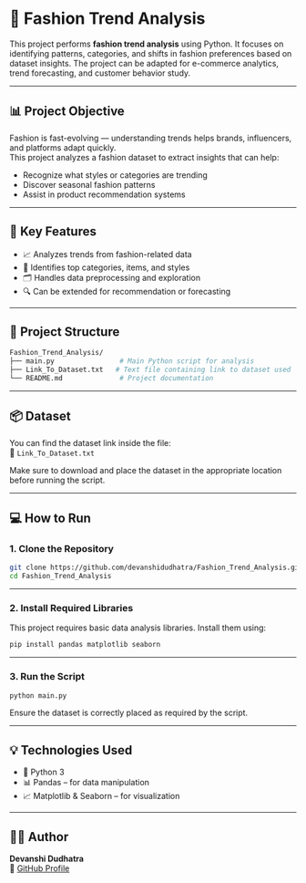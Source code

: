 # 👗 Fashion Trend Analysis

This project performs **fashion trend analysis** using Python. It focuses on identifying patterns, categories, and shifts in fashion preferences based on dataset insights. The project can be adapted for e-commerce analytics, trend forecasting, and customer behavior study.

---

## 📊 Project Objective

Fashion is fast-evolving — understanding trends helps brands, influencers, and platforms adapt quickly.  
This project analyzes a fashion dataset to extract insights that can help:

- Recognize what styles or categories are trending
- Discover seasonal fashion patterns
- Assist in product recommendation systems

---

## 🧠 Key Features

- 📈 Analyzes trends from fashion-related data
- 🧵 Identifies top categories, items, and styles
- 🗂️ Handles data preprocessing and exploration
- 🔍 Can be extended for recommendation or forecasting

---

## 📂 Project Structure

```bash
Fashion_Trend_Analysis/
├── main.py                # Main Python script for analysis
├── Link_To_Dataset.txt   # Text file containing link to dataset used
└── README.md              # Project documentation
```

---

## 📦 Dataset

You can find the dataset link inside the file:  
📄 `Link_To_Dataset.txt`

Make sure to download and place the dataset in the appropriate location before running the script.

---

## 💻 How to Run

### 1. Clone the Repository

```bash
git clone https://github.com/devanshidudhatra/Fashion_Trend_Analysis.git
cd Fashion_Trend_Analysis
```

---

### 2. Install Required Libraries

This project requires basic data analysis libraries. Install them using:

```bash
pip install pandas matplotlib seaborn
```

---

### 3. Run the Script

```bash
python main.py
```

Ensure the dataset is correctly placed as required by the script.

---

## 💡 Technologies Used

- 🐍 Python 3
- 📊 Pandas – for data manipulation
- 📈 Matplotlib & Seaborn – for visualization

---

## 🙋‍♀️ Author

**Devanshi Dudhatra**  
🔗 [GitHub Profile](https://github.com/devanshidudhatra)
